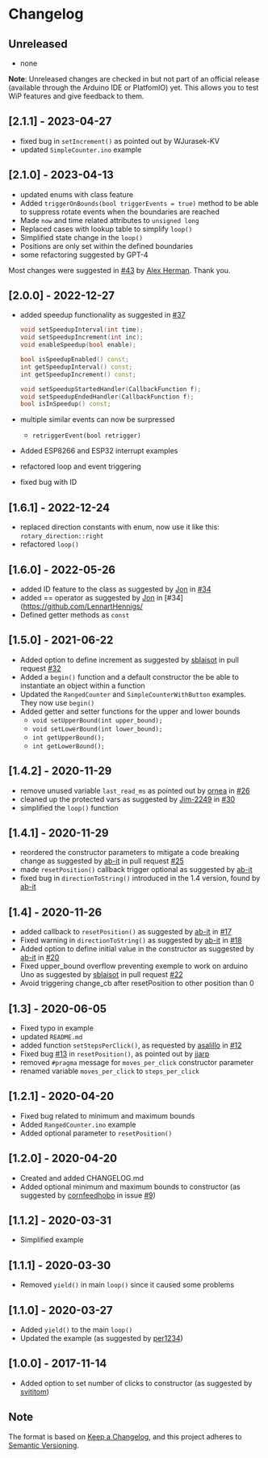 # Changelog

## Unreleased

- none

**Note**: Unreleased changes are checked in but not part of an official release (available through the Arduino IDE or PlatfomIO) yet. This allows you to test WiP features and give feedback to them.

## [2.1.1] - 2023-04-27

- fixed bug in `setIncrement()` as pointed out by WJurasek-KV
- updated `SimpleCounter.ino` example

## [2.1.0] - 2023-04-13

- updated enums with class feature
- Added `triggerOnBounds(bool triggerEvents = true)` method to be able to suppress rotate events when the boundaries are reached
- Made `now` and time related attributes to `unsigned long`
- Replaced cases with lookup table to simplify `loop()`
- Simplified state change in the `loop()`
- Positions are only set within the defined boundaries
- some refactoring suggested by GPT-4

Most changes were suggested in [#43](https://github.com/LennartHennigs/ESPRotary/pull/43) by [Alex Herman](https://github.com/gaaf). Thank you.

## [2.0.0] - 2022-12-27

- added speedup functionality as suggested in [#37](https://github.com/LennartHennigs/ESPRotary/discussions/37)

  ```c++
  void setSpeedupInterval(int time);
  void setSpeedupIncrement(int inc);
  void enableSpeedup(bool enable);
  
  bool isSpeedupEnabled() const;
  int getSpeedupInterval() const;
  int getSpeedupIncrement() const;

  void setSpeedupStartedHandler(CallbackFunction f);
  void setSpeedupEndedHandler(CallbackFunction f);
  bool isInSpeedup() const;
  ```

- multiple similar events can now be surpressed
  - `retriggerEvent(bool retrigger)`
- Added ESP8266 and ESP32 interrupt examples
- refactored loop and event triggering
- fixed bug with ID

## [1.6.1] - 2022-12-24

- replaced direction constants with enum, now use it like this: `rotary_direction::right`
- refactored `loop()`

## [1.6.0] - 2022-05-26

- added ID feature to the class as suggested by [Jon](https://github.com/mscreations) in [#34](https://github.com/LennartHennigs/ESPRotary/pull/34)
- added == operator as suggested by [Jon](https://github.com/mscreations) in [#34](<https://github.com/LennartHennigs/>
- Defined getter methods as ```const```

## [1.5.0] - 2021-06-22

- Added option to define increment as suggested by [sblaisot](https://github.com/sblaisot) in pull request [#32](https://github.com/LennartHennigs/ESPRotary/pull/32)
- Added a `begin()` function and a default constructor the be able to instantiate an object within a function
- Updated the `RangedCounter` and `SimpleCounterWithButton` examples. They now use `begin()`
- Added getter and setter functions for the upper and lower bounds
  - ```void setUpperBound(int upper_bound);```
  - ```void setLowerBound(int lower_bound);```
  - ```int getUpperBound();```
  - ```int getLowerBound();```

## [1.4.2] - 2020-11-29

- remove unused variable `last_read_ms` as pointed out by [ornea](https://github.com/ornea) in [#26](https://github.com/LennartHennigs/ESPRotary/issues/26)
- cleaned up the protected vars as suggested by [Jim-2249](https://github.com/Jim-2249) in [#30](https://github.com/LennartHennigs/ESPRotary/issues/30)
- simplified the `loop()` function

## [1.4.1] - 2020-11-29

- reordered the constructor parameters to mitigate a code breaking change as suggested by [ab-it](https://github.com/ab-it) in pull request [#25](https://github.com/LennartHennigs/ESPRotary/pull/25)
- made ```resetPosition()``` callback trigger optional as suggested by [ab-it](https://github.com/ab-it)
- fixed bug in ```directionToString()``` introduced in the 1.4 version, found by [ab-it](https://github.com/ab-it)

## [1.4] - 2020-11-26

- added callback to ```resetPosition()``` as suggested by [ab-it](https://github.com/ab-it) in [#17](https://github.com/LennartHennigs/ESPRotary/issues/17)
- Fixed warning in ```directionToString()``` as suggested by [ab-it](https://github.com/ab-it) in [#18](https://github.com/LennartHennigs/ESPRotary/issues/18)
- Added option to define initial value in the constructor as suggested by [ab-it](https://github.com/ab-it) in [#20](https://github.com/LennartHennigs/ESPRotary/issues/20)
- Fixed upper_bound overflow preventing exemple to work on arduino Uno as suggested by [sblaisot](https://github.com/sblaisot) in pull request [#22](https://github.com/LennartHennigs/ESPRotary/pull/22)
- Avoid triggering change_cb after resetPosition to other position than 0

## [1.3] - 2020-06-05

- Fixed typo in example
- updated ```README.md```
- added function ```setStepsPerClick()```, as requested by [asalillo](https://github.com/lasalillo) in [#12](https://github.com/LennartHennigs/ESPRotary/issues/12)
- Fixed bug [#13](https://github.com/LennartHennigs/ESPRotary/issues/13) in ```resetPosition()```, as pointed out by [jjarp](https://github.com/jjarp)
- removed ```#pragma``` message for ```moves_per_click``` constructor parameter
- renamed  variable ```moves_per_click``` to ```steps_per_click```

## [1.2.1] - 2020-04-20

- Fixed bug related to minimum and maximum bounds
- Added ```RangedCounter.ino``` example
- Added optional parameter to  ```resetPosition()```

## [1.2.0] - 2020-04-20

- Created and added CHANGELOG.md
- Added optional minimum and maximum bounds to constructor (as suggested by [cornfeedhobo](https://github.com/cornfeedhobo) in issue [#9](https://github.com/LennartHennigs/ESPRotary/issues/9))

## [1.1.2] - 2020-03-31

- Simplified example

## [1.1.1] - 2020-03-30

- Removed ```yield()``` in main ```loop()``` since it caused some problems

## [1.1.0] - 2020-03-27

- Added ```yield()``` to the main ```loop()```
- Updated the example (as suggested by [per1234](https://github.com/per1234))

## [1.0.0] - 2017-11-14

- Added option to set number of clicks to constructor (as suggested by [svititom](https://github.com/LennartHennigs/ESPRotary/commit/95e86b171e8d1489cd603d493898c5ea516935db))

## Note

The format is based on [Keep a Changelog](https://keepachangelog.com/en/1.0.0/),
and this project adheres to [Semantic Versioning](https://semver.org/spec/v2.0.0.html).
